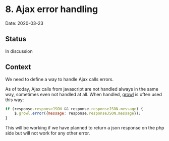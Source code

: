 # 8. Ajax error handling

Date: 2020-03-23

## Status

In discussion

## Context

We need to define a way to handle Ajax calls errors.

As of today, Ajax calls from javascript are not handled always in the same way, sometimes even not handled at all.
When handled, [growl](http://ksylvest.github.io/jquery-growl/) is often used this way:

```javascript
if (response.responseJSON && response.responseJSON.message) {
    $.growl.error({message: response.responseJSON.message});
}
```

This will be working if we have planned to return a json response on the php side but will not work for any other error.
